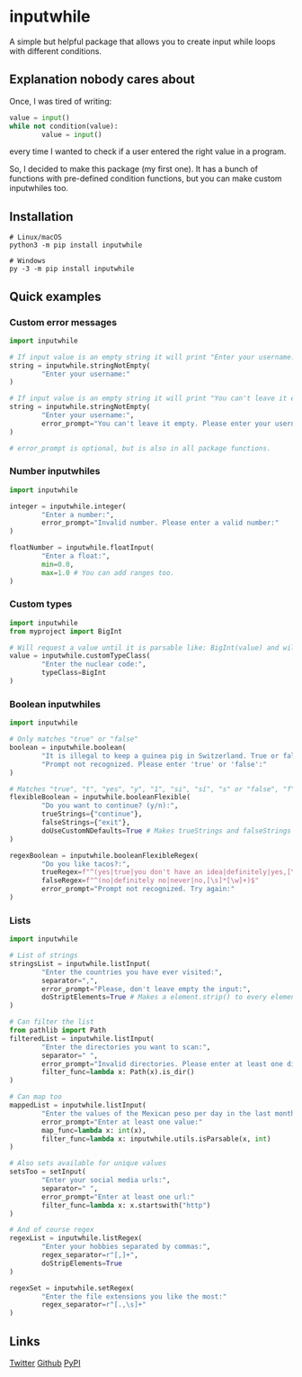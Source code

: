 # inputwhile

A simple but helpful package that allows you to create input while loops with different conditions.

## Explanation nobody cares about
Once, I was tired of writing:
```Python
value = input()
while not condition(value):
        value = input()
```
every time I wanted to check if a user entered the right value in a program.

So, I decided to make this package (my first one).
It has a bunch of functions with pre-defined condition functions, but you can make custom inputwhiles too.

## Installation
```
# Linux/macOS
python3 -m pip install inputwhile

# Windows
py -3 -m pip install inputwhile
```

## Quick examples
### Custom error messages
```Python
import inputwhile

# If input value is an empty string it will print "Enter your username:" again until input value is not empty
string = inputwhile.stringNotEmpty(
        "Enter your username:"
)

# If input value is an empty string it will print "You can't leave it empty. Please enter your username:" until input value is not empty.
string = inputwhile.stringNotEmpty(
        "Enter your username:",
        error_prompt="You can't leave it empty. Please enter your username:"
)

# error_prompt is optional, but is also in all package functions.
```
### Number inputwhiles
```Python
import inputwhile

integer = inputwhile.integer(
        "Enter a number:",
        error_prompt="Invalid number. Please enter a valid number:"
)

floatNumber = inputwhile.floatInput(
        "Enter a float:",
        min=0.0,
        max=1.0 # You can add ranges too.
)
```

### Custom types
```Python
import inputwhile
from myproject import BigInt

# Will request a value until it is parsable like: BigInt(value) and will return it with that type.
value = inputwhile.customTypeClass(
        "Enter the nuclear code:",
        typeClass=BigInt
)

```

### Boolean inputwhiles
```Python
import inputwhile

# Only matches "true" or "false"
boolean = inputwhile.boolean(
        "It is illegal to keep a guinea pig in Switzerland. True or false?:",
        "Prompt not recognized. Please enter 'true' or 'false':"
)

# Matches "true", "t", "yes", "y", "1", "si", "sí", "s" or "false", "f", "no", "n", "0", "nope" by default.
flexibleBoolean = inputwhile.booleanFlexible(
        "Do you want to continue? (y/n):",
        trueStrings={"continue"},
        falseStrings={"exit"},
        doUseCustomNDefaults=True # Makes trueStrings and falseStrings being added to the default ones instead of replacing them.
)

regexBoolean = inputwhile.booleanFlexibleRegex(
        "Do you like tacos?:",
        trueRegex=f"^(yes|true|you don't have an idea|definitely|yes,[\s]*[\w]+)$"
        falseRegex=f"^(no|definitely no|never|no,[\s]*[\w]+)$"
        error_prompt="Prompt not recognized. Try again:"
)
```

### Lists
```Python
import inputwhile

# List of strings
stringsList = inputwhile.listInput(
        "Enter the countries you have ever visited:",
        separator=",",
        error_prompt="Please, don't leave empty the input:",
        doStriptElements=True # Makes a element.strip() to every element in the list
)

# Can filter the list
from pathlib import Path
filteredList = inputwhile.listInput(
        "Enter the directories you want to scan:",
        separator=" ",
        error_prompt="Invalid directories. Please enter at least one directory:"
        filter_func=lambda x: Path(x).is_dir()
)

# Can map too
mappedList = inputwhile.listInput(
        "Enter the values of the Mexican peso per day in the last month:"
        error_prompt="Enter at least one value:"
        map_func=lambda x: int(x),
        filter_func=lambda x: inputwhile.utils.isParsable(x, int)
)

# Also sets available for unique values
setsToo = setInput(
        "Enter your social media urls:",
        separator=" ",
        error_prompt="Enter at least one url:"
        filter_func=lambda x: x.startswith("http")
)

# And of course regex
regexList = inputwhile.listRegex(
        "Enter your hobbies separated by commas:",
        regex_separator=r"[,]+",
        doStripElements=True
)

regexSet = inputwhile.setRegex(
        "Enter the file extensions you like the most:"
        regex_separator=r"[.,\s]+"
)
```

## Links
[Twitter](https://x.com/ElBenjas333)
[Github](https://github.com/Benjas333/inputwhile)
[PyPI](https://pypi.org/project/inputwhile/)
